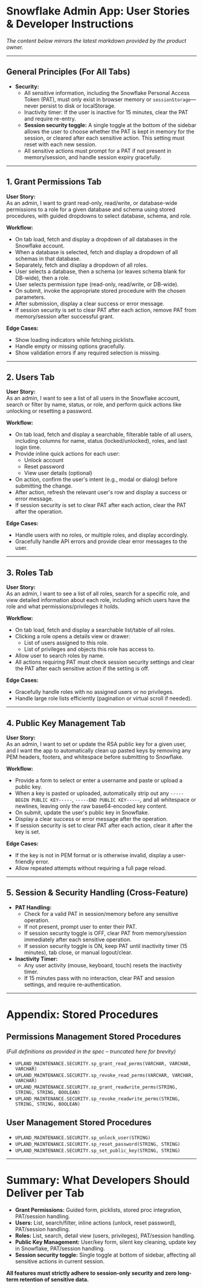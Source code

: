 # Snowflake Admin App: User Stories & Developer Instructions

*The content below mirrors the latest markdown provided by the product owner.*

---

## General Principles (For All Tabs)

- **Security:**
  - All sensitive information, including the Snowflake Personal Access Token (PAT), must only exist in browser memory or `sessionStorage`—never persist to disk or localStorage.
  - Inactivity timer: If the user is inactive for 15 minutes, clear the PAT and require re-entry.
  - **Session security toggle:** A single toggle at the bottom of the sidebar allows the user to choose whether the PAT is kept in memory for the session, or cleared after each sensitive action. This setting must reset with each new session.
  - All sensitive actions must prompt for a PAT if not present in memory/session, and handle session expiry gracefully.

---

## 1. Grant Permissions Tab

**User Story:**\
As an admin, I want to grant read-only, read/write, or database-wide permissions to a role for a given database and schema using stored procedures, with guided dropdowns to select database, schema, and role.

**Workflow:**

- On tab load, fetch and display a dropdown of all databases in the Snowflake account.
- When a database is selected, fetch and display a dropdown of all schemas in that database.
- Separately, fetch and display a dropdown of all roles.
- User selects a database, then a schema (or leaves schema blank for DB-wide), then a role.
- User selects permission type (read-only, read/write, or DB-wide).
- On submit, invoke the appropriate stored procedure with the chosen parameters.
- After submission, display a clear success or error message.
- If session security is set to clear PAT after each action, remove PAT from memory/session after successful grant.

**Edge Cases:**

- Show loading indicators while fetching picklists.
- Handle empty or missing options gracefully.
- Show validation errors if any required selection is missing.

---

## 2. Users Tab

**User Story:**\
As an admin, I want to see a list of all users in the Snowflake account, search or filter by name, status, or role, and perform quick actions like unlocking or resetting a password.

**Workflow:**

- On tab load, fetch and display a searchable, filterable table of all users, including columns for name, status (locked/unlocked), roles, and last login time.
- Provide inline quick actions for each user:
  - Unlock account
  - Reset password
  - View user details (optional)
- On action, confirm the user's intent (e.g., modal or dialog) before submitting the change.
- After action, refresh the relevant user's row and display a success or error message.
- If session security is set to clear PAT after each action, clear the PAT after the operation.

**Edge Cases:**

- Handle users with no roles, or multiple roles, and display accordingly.
- Gracefully handle API errors and provide clear error messages to the user.

---

## 3. Roles Tab

**User Story:**\
As an admin, I want to see a list of all roles, search for a specific role, and view detailed information about each role, including which users have the role and what permissions/privileges it holds.

**Workflow:**

- On tab load, fetch and display a searchable list/table of all roles.
- Clicking a role opens a details view or drawer:
  - List of users assigned to this role.
  - List of privileges and objects this role has access to.
- Allow user to search roles by name.
- All actions requiring PAT must check session security settings and clear the PAT after each sensitive action if the setting is off.

**Edge Cases:**

- Gracefully handle roles with no assigned users or no privileges.
- Handle large role lists efficiently (pagination or virtual scroll if needed).

---

## 4. Public Key Management Tab

**User Story:**\
As an admin, I want to set or update the RSA public key for a given user, and I want the app to automatically clean up pasted keys by removing any PEM headers, footers, and whitespace before submitting to Snowflake.

**Workflow:**

- Provide a form to select or enter a username and paste or upload a public key.
- When a key is pasted or uploaded, automatically strip out any `-----BEGIN PUBLIC KEY-----`, `-----END PUBLIC KEY-----`, and all whitespace or newlines, leaving only the raw base64-encoded key content.
- On submit, update the user's public key in Snowflake.
- Display a clear success or error message after the operation.
- If session security is set to clear PAT after each action, clear it after the key is set.

**Edge Cases:**

- If the key is not in PEM format or is otherwise invalid, display a user-friendly error.
- Allow repeated attempts without requiring a full page reload.

---

## 5. Session & Security Handling (Cross-Feature)

- **PAT Handling:**
  - Check for a valid PAT in session/memory before any sensitive operation.
  - If not present, prompt user to enter their PAT.
  - If session security toggle is OFF, clear PAT from memory/session immediately after each sensitive operation.
  - If session security toggle is ON, keep PAT until inactivity timer (15 minutes), tab close, or manual logout/clear.
- **Inactivity Timer:**
  - Any user activity (mouse, keyboard, touch) resets the inactivity timer.
  - If 15 minutes pass with no interaction, clear PAT and session settings, and require re-authentication.

---

# Appendix: Stored Procedures

## Permissions Management Stored Procedures

*(Full definitions as provided in the spec – truncated here for brevity)*

- `UPLAND_MAINTENANCE.SECURITY.sp_grant_read_perms(VARCHAR, VARCHAR, VARCHAR)`
- `UPLAND_MAINTENANCE.SECURITY.sp_revoke_read_perms(VARCHAR, VARCHAR, VARCHAR)`
- `UPLAND_MAINTENANCE.SECURITY.sp_grant_readwrite_perms(STRING, STRING, STRING, BOOLEAN)`
- `UPLAND_MAINTENANCE.SECURITY.sp_revoke_readwrite_perms(STRING, STRING, STRING, BOOLEAN)`

## User Management Stored Procedures

- `UPLAND_MAINTENANCE.SECURITY.sp_unlock_user(STRING)`
- `UPLAND_MAINTENANCE.SECURITY.sp_reset_password(STRING, STRING)`
- `UPLAND_MAINTENANCE.SECURITY.sp_set_public_key(STRING, STRING)`

---

# Summary: What Developers Should Deliver per Tab

- **Grant Permissions:** Guided form, picklists, stored proc integration, PAT/session handling.
- **Users:** List, search/filter, inline actions (unlock, reset password), PAT/session handling.
- **Roles:** List, search, detail view (users, privileges), PAT/session handling.
- **Public Key Management:** User/key form, silent key cleaning, update key in Snowflake, PAT/session handling.
- **Session security toggle:** Single toggle at bottom of sidebar, affecting all sensitive actions in current session.

**All features must strictly adhere to session-only security and zero long-term retention of sensitive data.** 